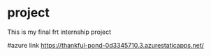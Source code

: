 # project
This is my final frt internship project

#azure link https://thankful-pond-0d3345710.3.azurestaticapps.net/

